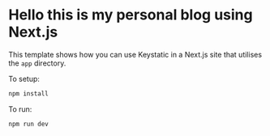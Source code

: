 # Hello this is my personal blog using Next.js

This template shows how you can use Keystatic in a Next.js site that utilises
the `app` directory.

To setup:

```bash
npm install
```

To run:

```
npm run dev
```
